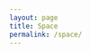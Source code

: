 ```yaml
---
layout: page
title: Space
permalink: /space/
---
```


<script type="module" defer>
      "use strict";let style=document.createElement("style");style.type="text/css",style.innerHTML=".dg.ac {z-index:2 !important;} body {margin: 0;padding: 0;} #text {z-index: 2;pointer-events: none;} canvas {position: fixed;width: 100vw;height: 100vh;overflow: hidden;z-index: 1;} #button {z-index:2;position:fixed;bottom:10px;left:10px;background-color: #fff;border: 1px solid #d5d9d9;border-radius: 8px;box-shadow: rgba(213, 217, 217, .5) 0 2px 5px 0;box-sizing: border-box;color: #0f1111;cursor: pointer;display: inline-block;font-family: \"Amazon Ember\",sans-serif;font-size: 13px;line-height: 29px;padding: 0 10px 0 11px;text-align: center;text-decoration: none;user-select: none;-webkit-user-select: none;touch-action: manipulation;vertical-align: middle;width: 100px;};#button:hover {background-color: #f7fafa;};#button:focus {border-color: #008296;box-shadow: rgba(213, 217, 217, .5) 0 2px 5px 0;outline: 0;};",document.getElementsByTagName("head")[0].appendChild(style);let button = document.createElement("input");button.id="button";button.type='button';button.value="Go back";button.onclick=()=>{history.back()};document.getElementsByTagName("body")[0].appendChild(button);import*as e from"https://cdnjs.cloudflare.com/ajax/libs/three.js/r99/three.module.min.js";import{OrbitControls as t}from"https://cdn.jsdelivr.net/npm/three@0.121.1/examples/jsm/controls/OrbitControls.js";import*as i from"https://unpkg.com/dat.gui@0.7.7/build/dat.gui.module.js";let gui=new i.GUI;gui.domElement.id='gui';function rotateVector(t,i,o,s){let a=new e.Vector3(t.x,t.y,t.z),n=a.x;a.x=a.x*Math.cos(s)-a.y*Math.sin(s),a.y=n*Math.sin(s)+a.y*Math.cos(s),n=a.x,a.x=a.x*Math.cos(o)+a.z*Math.sin(o),a.z=-n*Math.sin(o)+a.z*Math.cos(o);let r=a.y;return a.y=a.y*Math.cos(i)-a.z*Math.sin(i),a.z=r*Math.sin(i)+a.z*Math.cos(i),a}function distance(e,t){let i=e.x-t.x,o=e.y-t.y,s;return Math.sqrt(i**2+o**2+(e.z-t.z)**2)||0}function onWindowResize(){camera.aspect=window.innerWidth/window.innerHeight,camera.updateProjectionMatrix(),renderer.setSize(window.innerWidth,window.innerHeight)}class AstronomicalObject{constructor(t,i,o,s,a){this.trailPoints=[],this.line=!1,Object.defineProperty(this,"radius",{value:i*constants.scale,writable:!1}),Object.defineProperty(this,"name",{value:t,writable:!1}),this.position=new e.Vector3(0,0,0),this.velocity=new e.Vector3(0,0,0),this.acceleration=new e.Vector3(0,0,0),this.mass=o||1,s&&(this.position=new e.Vector3(...s)),a&&(this.velocity=new e.Vector3(...a));let n=new e.SphereGeometry(this.radius,32,32),r=new e.MeshPhongMaterial({color:16777215});return this.body=new e.Mesh(n,r),this.color={set:e=>{this.body.material.color.set(e)}},space[this.name.toLowerCase()]=this,bodies.push(this),scene.add(this.body),this}}let space={},bodies=[],elapseSpeed=0,dt=0,oldTime=0,simulationTime=9466848e5,objectTextVector=new e.Vector3,constants={simSpeed:0,gravity:66743e-15,scale:3e-10},tick=0,timePerStep=1,stepsPerTick=1,scene=new e.Scene,camera=new e.PerspectiveCamera(75,window.innerWidth/window.innerHeight,.01,1e4);camera.target=void 0,camera.position.z=200;let renderer=new e.WebGLRenderer;renderer.setSize(window.innerWidth,window.innerHeight),renderer.shadowMap.enabled=!0,document.body.appendChild(renderer.domElement);let textCanvas=document.createElement("canvas");textCanvas.id="text",document.body.appendChild(textCanvas);let txtctx=textCanvas.getContext("2d");function createPathStrings(e){let t=["right","left","top","bottom","front","back"].map(e=>"https://tristancopley.github.io/dnhs-blog/images/skybox/"+e+".png");return t}window.addEventListener("resize",onWindowResize,!1);let skyboxImage="space";function createMaterialArray(t){let i=createPathStrings(t),o=i.map(t=>{let i=new e.TextureLoader().load(t);return new e.MeshBasicMaterial({map:i,side:e.BackSide})});return o}let materialArray=createMaterialArray(skyboxImage),skyboxGeo=new e.BoxGeometry(5e14*constants.scale,5e14*constants.scale,5e14*constants.scale),skybox=new e.Mesh(skyboxGeo,materialArray);scene.add(skybox);let pointLight=new e.PointLight(16777215,3);pointLight.position.x=0,pointLight.position.y=0,pointLight.position.z=0,pointLight.castShadows=!0,scene.add(pointLight);let aLight=new e.AmbientLight(16777215,.8);scene.add(aLight);let controls=new t(camera,renderer.domElement);function end(){let e=gui.addFolder("Time");e.add(constants,"simSpeed",0,950),e.open(),camera.target=Object.keys(space)[0].toString();let t=gui.addFolder("Camera");t.add(camera,"target",Object.getOwnPropertyNames(space)),t.open()}function animate(){if(0===oldTime)return oldTime=Date.now(),requestAnimationFrame(animate);dt=Date.now()-oldTime||1,oldTime=Date.now(),tick++,simulationTime+=(stepsPerTick=37e3)*(timePerStep=500*(constants.simSpeed/1e5*1.00015**(86400*constants.simSpeed/1e3)))*1e3/(1e3/(dt||1)),timePerStep/=1e3/(dt||1),tick%10==1&&(elapseSpeed=stepsPerTick*timePerStep*1e3/(1e3/dt));for(let t=0;t<stepsPerTick;t++)if(0!==stepsPerTick){for(let i=0;i<bodies.length;i++)for(let o=i+1;o<bodies.length;o++){let s=bodies[i].position.x-bodies[o].position.x,a=bodies[i].position.y-bodies[o].position.y,n=bodies[i].position.z-bodies[o].position.z,r=Math.sqrt(s**2+a**2+n**2)||1,$=constants.gravity*(bodies[i].mass*bodies[o].mass)/r**2;bodies[i].acceleration.x-=s/r*$/bodies[i].mass,bodies[i].acceleration.y-=a/r*$/bodies[i].mass,bodies[i].acceleration.z-=n/r*$/bodies[i].mass,bodies[o].acceleration.x+=s/r*$/bodies[o].mass,bodies[o].acceleration.y+=a/r*$/bodies[o].mass,bodies[o].acceleration.z+=n/r*$/bodies[o].mass}for(let c=0;c<bodies.length;c++)bodies[c].velocity.x+=bodies[c].acceleration.x*timePerStep,bodies[c].velocity.y+=bodies[c].acceleration.y*timePerStep,bodies[c].velocity.z+=bodies[c].acceleration.z*timePerStep,bodies[c].position.x+=bodies[c].velocity.x*timePerStep,bodies[c].position.y+=bodies[c].velocity.y*timePerStep,bodies[c].position.z+=bodies[c].velocity.z*timePerStep,bodies[c].acceleration=new e.Vector3(0,0,0);if(t%200==0)for(let d=0;d<bodies.length;d++)bodies[d].body.position.x=bodies[d].position.x*constants.scale,bodies[d].body.position.y=bodies[d].position.y*constants.scale,bodies[d].body.position.z=bodies[d].position.z*constants.scale,bodies[d].trailPoints.push(new e.Vector3(bodies[d].body.position.x,bodies[d].body.position.y,bodies[d].body.position.z)),bodies[d].trailPoints.length>1e4&&bodies[d].trailPoints.shift()}for(let l=0;l<bodies.length;l++)if(stepsPerTick>0){"object"==typeof bodies[l].line&&scene.remove(bodies[l].line);let p=new e.Line(new e.BufferGeometry().setFromPoints(bodies[l].trailPoints),new e.LineBasicMaterial({color:16711935}));p.material.color.set(bodies[l].body.material.color),bodies[l].line=p,scene.add(p)}camera.position.x-=controls.target.x-space[camera.target].body.position.x,camera.position.y-=controls.target.y-space[camera.target].body.position.y,camera.position.z-=controls.target.z-space[camera.target].body.position.z,pointLight.position.x=space[camera.target].body.position.x,pointLight.position.y=space[camera.target].body.position.y,pointLight.position.z=space[camera.target].body.position.z,controls.target=new e.Vector3(space[camera.target].body.position.x,space[camera.target].body.position.y,space[camera.target].body.position.z),controls.update(),skybox.position.x=camera.position.x,skybox.position.y=camera.position.y,skybox.position.z=camera.position.z,textCanvas.width=renderer.domElement.width,textCanvas.height=renderer.domElement.height,txtctx.font="12px Courier New",txtctx.fillStyle="white";for(let m=0;m<bodies.length;m++)objectTextVector.set(bodies[m].body.position.x+bodies[m].radius,bodies[m].body.position.y+bodies[m].radius,bodies[m].body.position.z+bodies[m].radius),objectTextVector.project(camera),objectTextVector.x=Math.round((objectTextVector.x+1)*textCanvas.width/2),objectTextVector.y=Math.round((-objectTextVector.y+1)*textCanvas.height/2),objectTextVector.z<1&&txtctx.fillText(bodies[m].name,objectTextVector.x,objectTextVector.y);txtctx.font="20px Courier New",txtctx.fillStyle="white",txtctx.fillText(863e13>simulationTime?new Date(simulationTime):`Around ${new Intl.NumberFormat("en",{notation:"compact",minimumSignificantDigits:3,maximumSignificantDigits:3}).format(simulationTime/315576e5+30)} years into the future. . .`,20,20);let b="Error",y=1;elapseSpeed<1?b="false":elapseSpeed>=1&&elapseSpeed<1.05?b="second":elapseSpeed<60?b="seconds":elapseSpeed>=60&&elapseSpeed<63?(b="minute",y=60):elapseSpeed<3600?(b="minutes",y=60):elapseSpeed>=3600&&elapseSpeed<3780?(b="hour",y=3600):elapseSpeed<86500?(b="hours",y=3600):elapseSpeed>=86500&&elapseSpeed<90825?(b="day",y=86500):elapseSpeed<31572500?(b="days",y=86500):elapseSpeed>=31572500&&elapseSpeed<33151125?(b="year",y=31572500):elapseSpeed>31572500&&(b="years",y=31572500),"false"!=b?txtctx.fillText(new Intl.NumberFormat("en",{notation:"compact",minimumSignificantDigits:1,maximumSignificantDigits:3}).format(elapseSpeed/y)+" "+b+" per second",20,45):txtctx.fillText("No time is elapsing.",20,45),constants.simSpeed>600&&(txtctx.fillStyle="yellow",txtctx.fillText("Warning: Simulation may not be stable at this speed",20,70));let x=distance(camera.position,space[camera.target].body.position);skybox.scale.set(x/200,x/200,x/200),camera.far=1e3*x,camera.near=.001*x,camera.updateProjectionMatrix(),renderer.render(scene,camera),requestAnimationFrame(animate)}animate();
      
      // constants = {

      //   simSpeed:0,
      //   gravity:66743e-15,
      //   scale:3e-10

      // }

      // gui.destroy();

      // You can edit the values here and remove planets and such
      const sun = new AstronomicalObject('Sun', 6.95700e8, 1.989e30, [0, 0, 0], [0, 0, 0]);
      sun.color.set('yellow');
  
      const mercury = new AstronomicalObject('Mercury', 2440500, 3.3010e23, [68426000000, 0, 0], [0, 47360, 0]);
      mercury.color.set('brown');
      mercury.position = rotateVector(mercury.position, 0, 0, 245.5 * Math.PI / 180);
      mercury.velocity = rotateVector(mercury.velocity, 0, 7.005 * Math.PI / 180, 245.5 * Math.PI / 180);
  
      const venus = new AstronomicalObject('Venus', 6051800, 4.8673e24, [107480000000, 0, 0], [0, 35020, 0]);
      venus.color.set('orange');
      venus.position = rotateVector(venus.position, 0, 0, 182 * Math.PI / 180);
      venus.velocity = rotateVector(venus.velocity, 0, 3.3947 * Math.PI / 180, 182 * Math.PI / 180);
      
      const earth = new AstronomicalObject('Earth', 6371000, 5.972e24, [151000000000, 0, 0], [0, 2.978589e4, 0]); //m/s  
      earth.color.set('green');
      earth.position = rotateVector(earth.position, 0, 0, 109 * Math.PI / 180);
      earth.velocity = rotateVector(earth.velocity, 0, 0, 109 * Math.PI / 180);
  
      // Uncomment to add the Earth's moon
      // let moon = new AstronomicalObject("Moon", 1737400, 7.347e22, [151000000000 + 384399000, 0, 0], [0, 29800, 1022]);
      // moon.color.set('white');
  
      const mars = new AstronomicalObject('Mars', 3389500, 6.39e23, [213140000000, 0, 0], [0, 24070, 0]);
      mars.color.set('red');
      mars.position = rotateVector(mars.position, 0, 0, -1 * Math.PI / 180);
      mars.velocity = rotateVector(mars.velocity, 0, 1.851 * Math.PI / 180, -1 * Math.PI / 180);
  
      const jupiter = new AstronomicalObject('Jupiter', 66854000, 1.89813e27, [741690000000, 0, 0], [0, 13060, 0]);
      jupiter.color.set('pink');
      jupiter.position = rotateVector(jupiter.position, 0, 0, 40 * Math.PI / 180);
      jupiter.velocity = rotateVector(jupiter.velocity, 0, 1.305 * Math.PI / 180, 40 * Math.PI / 180);
  
      const saturn = new AstronomicalObject('Saturn', 60268000, 5.6832e26, [1.4737e12, 0, 0], [0, 9680, 0]);
      saturn.color.set('purple');
      saturn.position = rotateVector(saturn.position, 0, 0, 50 * Math.PI / 180);
      saturn.velocity = rotateVector(saturn.velocity, 0, 2.484 * Math.PI / 180, 50 * Math.PI / 180);
  
      const uranus = new AstronomicalObject('Uranus', 25559000, 8.6811e25, [2.9444e+12, 0, 0], [0, 6800, 0]);
      uranus.color.set('blue');
      uranus.position = rotateVector(uranus.position, 0, 0, 325 * Math.PI / 180);
      uranus.velocity = rotateVector(uranus.velocity, 0, 0.770 * Math.PI / 180, 325 * Math.PI / 180);
  
      const neptune = new AstronomicalObject('Neptune', 24341000, 1.02409e26, [4.558857e12, 0, 0], [0, 5430, 0]);
      neptune.color.set('magenta');
      neptune.position = rotateVector(neptune.position, 0, 0, 315 * Math.PI / 180);
      neptune.velocity = rotateVector(neptune.velocity, 0, 1.769 * Math.PI / 180, 315 * Math.PI / 180);
  
      const pluto = new AstronomicalObject('Pluto', 1188000, 1.02409e26, [7.304326e12, 0, 0], [0, 3710, 0]);
      pluto.color.set('white');
      pluto.position = rotateVector(pluto.position, 0, 0, 270 * Math.PI / 180);
      pluto.velocity = rotateVector(pluto.velocity, 0, 17.14 * Math.PI / 180, 270 * Math.PI / 180);

      end();
    </script>